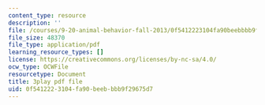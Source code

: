 ```yaml
---
content_type: resource
description: ''
file: /courses/9-20-animal-behavior-fall-2013/0f5412223104fa90beebbbb9f29675d7_472236.pdf
file_size: 48370
file_type: application/pdf
learning_resource_types: []
license: https://creativecommons.org/licenses/by-nc-sa/4.0/
ocw_type: OCWFile
resourcetype: Document
title: 3play pdf file
uid: 0f541222-3104-fa90-beeb-bbb9f29675d7
---
```

